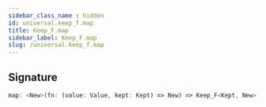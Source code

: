 ```yaml
---
sidebar_class_name : hidden
id: universal.keep_f.map
title: Keep_F.map
sidebar_label: Keep_F.map
slug: /universal.keep_f.map
---
```






## Signature

```typescript
map: <New>(fn: (value: Value, kept: Kept) => New) => Keep_F<Kept, New>;
```
